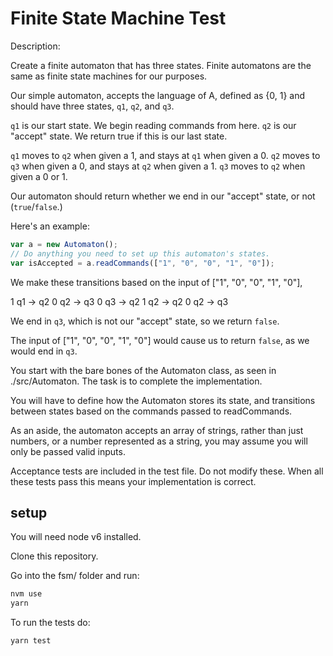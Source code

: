 # Finite State Machine Test

Description:

Create a finite automaton that has three states. Finite automatons are the same as finite state machines for our purposes.

Our simple automaton, accepts the language of A, defined as {0, 1} and should have three states,
`q1`, `q2`, and `q3`.

`q1` is our start state. We begin reading commands from here.
`q2` is our "accept" state. We return true if this is our last state.

`q1` moves to `q2` when given a 1, and stays at `q1` when given a 0.
`q2` moves to `q3` when given a 0, and stays at `q2` when given a 1.
`q3` moves to `q2` when given a 0 or 1.

Our automaton should return whether we end in our "accept" state, or not (`true`/`false`.)

Here's an example:

```javascript
var a = new Automaton();
// Do anything you need to set up this automaton's states.
var isAccepted = a.readCommands(["1", "0", "0", "1", "0"]);
```

We make these transitions based on the input of ["1", "0", "0", "1", "0"],

1 q1 -> q2
0 q2 -> q3
0 q3 -> q2
1 q2 -> q2
0 q2 -> q3

We end in `q3`, which is not our "accept" state, so we return `false`.

The input of ["1", "0", "0", "1", "0"] would cause us to return `false`, as we would end in `q3`.

You start with the bare bones of the Automaton class, as seen in ./src/Automaton. The task
is to complete the implementation.

You will have to define how the Automaton stores its state, and transitions between states based on the commands passed to readCommands.

As an aside, the automaton accepts an array of strings, rather than just numbers, or a number represented as a string, you may assume you will only be passed valid inputs.

Acceptance tests are included in the test file. Do not modify these. When all these tests pass this means your implementation is correct.

## setup

You will need node v6 installed.

Clone this repository.

Go into the fsm/ folder and run:

```bash
nvm use
yarn
```

To run the tests do:

```bash
yarn test
```
